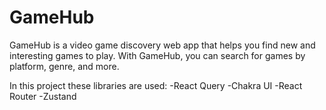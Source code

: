 # GameHub

GameHub is a video game discovery web app that helps you find new and interesting games to play. With GameHub, you can search for games by platform, genre, and more.

In this project these libraries are used:
-React Query
-Chakra UI
-React Router
-Zustand




